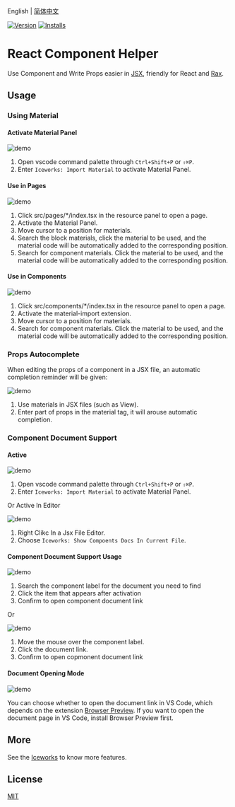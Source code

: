 English | [简体中文](./README.md)

[![Version](https://vsmarketplacebadge.apphb.com/version/iceworks-team.iceworks-material-helper.svg)](https://marketplace.visualstudio.com/items?itemName=iceworks-team.iceworks-material-helper)
[![Installs](https://vsmarketplacebadge.apphb.com/installs-short/iceworks-team.iceworks-material-helper.svg)](https://marketplace.visualstudio.com/items?itemName=iceworks-team.iceworks-material-helper)

# React Component Helper

Use Component and Write Props easier in [JSX](https://reactjs.org/docs/introducing-jsx.html), friendly for React and [Rax](https://rax.js.org/).

## Usage

### Using Material

#### Activate Material Panel

![demo](https://user-images.githubusercontent.com/56879942/88197902-b2ba1180-cc75-11ea-8e33-0ce4e7faa368.gif)

1. Open vscode command palette  through `Ctrl+Shift+P` or `⇧⌘P`.
2. Enter `Iceworks: Import Material` to activate Material Panel.

#### Use in Pages

![demo](https://user-images.githubusercontent.com/56879942/88197928-b8aff280-cc75-11ea-816d-1c609bc90878.gif)

1. Click src/pages/*/index.tsx in the resource panel to open a page.
2. Activate the Material Panel.
3. Move cursor to a position for materials.
4. Search the block materials, click the material to be used, and the material code will be automatically added to the corresponding position.
5. Search for component materials. Click the material to be used, and the material code will be automatically added to the corresponding position.

#### Use in Components

![demo](https://user-images.githubusercontent.com/56879942/88197942-bb124c80-cc75-11ea-8caa-68fe2dc4cbc3.gif)

1. Click src/components/*/index.tsx in the resource panel to open a page.
2. Activate the material-import extension.
3. Move cursor to a position for materials.
4. Search for component materials. Click the material to be used, and the material code will be automatically added to the corresponding position.

### Props Autocomplete

When editing the props of a component in a JSX file, an automatic completion reminder will be given:

![demo](https://user-images.githubusercontent.com/56879942/88197950-bd74a680-cc75-11ea-8650-dec13706366c.gif)

1. Use materials in JSX files (such as View).
2. Enter part of props in the material tag, it will arouse automatic completion.

### Component Document Support

#### Active

![demo](https://user-images.githubusercontent.com/56879942/90105043-d275be80-dd77-11ea-9723-0ce16206c134.gif)

1. Open vscode command palette  through `Ctrl+Shift+P` or `⇧⌘P`.
2. Enter `Iceworks: Import Material` to activate Material Panel.

Or Active In Editor

![demo](https://user-images.githubusercontent.com/56879942/90105027-cc7fdd80-dd77-11ea-89f8-48b2a8d566eb.gif)

1. Right Clikc In a Jsx File Editor.
2. Choose `Iceworks: Show Compoents Docs In Current File`.

#### Component Document Support Usage

![demo](https://user-images.githubusercontent.com/56879942/90105051-d570af00-dd77-11ea-86b6-b460fa6cf430.gif)

1. Search the component label for the document you need to find
2. Click the item that appears after activation
3. Confirm to open component document link

Or

![demo](https://user-images.githubusercontent.com/56879942/90107055-dbb45a80-dd7a-11ea-98eb-6fa6ecf3acc8.gif)

1. Move the mouse over the component label.
2. Click the document link.
3. Confirm to open copmonent document link

#### Document Opening Mode

![demo](https://user-images.githubusercontent.com/56879942/90105064-d86b9f80-dd77-11ea-999e-d93974b9e6c5.gif)

You can choose whether to open the document link in VS Code, which depends on the extension [Browser Preview](https://marketplace.visualstudio.com/items?itemName=auchenberg.vscode-browser-preview). If you want to open the document page in VS Code, install Browser Preview first.

## More

See the [Iceworks](https://marketplace.visualstudio.com/items?itemName=iceworks-team.iceworks) to know more features.

## License

[MIT](https://github.com/ice-lab/iceworks/blob/master/LICENSE)
